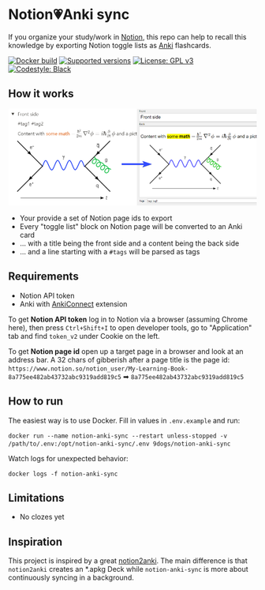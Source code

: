 # Notion💗Anki sync
If you organize your study/work in [Notion](https://notion.so), this repo can help
to recall this knowledge by exporting Notion toggle lists as [Anki](https://apps.ankiweb.net/)
flashcards.

[![Docker build](https://img.shields.io/docker/cloud/automated/9dogs/tg-odesli-bot)](https://hub.docker.com/r/9dogs/notion-anki-sync)
[![Supported versions](https://img.shields.io/badge/python-3.8%20%7C%203.9-blue)](https://github.com/9dogs/notion-anki-sync)
[![License: GPL v3](https://img.shields.io/badge/License-GPLv3-blue.svg)](https://www.gnu.org/licenses/gpl-3.0)
[![Codestyle: Black](https://img.shields.io/badge/code%20style-black-000000.svg)](https://github.com/psf/black)

## How it works
![TLDR](tldr.png)

- Your provide a set of Notion page ids to export
- Every "toggle list" block on Notion page will be converted to an Anki card
- ... with a title being the front side and a content being the back side
- ... and a line starting with a `#tags` will be parsed as tags

## Requirements

- Notion API token
- Anki with [AnkiConnect](https://ankiweb.net/shared/info/2055492159) extension

To get **Notion API token** log in to Notion via a browser (assuming Chrome here),
then press `Ctrl+Shift+I` to open developer tools, go to "Application" tab
and find `token_v2` under Cookie on the left.

To get **Notion page id** open up a target page in a browser and look at an
address bar. A 32 chars of gibberish after a page title is the page id:
`https://www.notion.so/notion_user/My-Learning-Book-8a775ee482ab43732abc9319add819c5`
➡ `8a775ee482ab43732abc9319add819c5`

## How to run

The easiest way is to use Docker. Fill in values in `.env.example` and run:
```shell
docker run --name notion-anki-sync --restart unless-stopped -v /path/to/.env:/opt/notion-anki-sync/.env 9dogs/notion-anki-sync
```
Watch logs for unexpected behavior:
```shell
docker logs -f notion-anki-sync
```

## Limitations

- No clozes yet

## Inspiration

This project is inspired by a great [notion2anki](https://github.com/alemayhu/notion2anki).
The main difference is that `notion2anki` creates an *.apkg Deck while `notion-anki-sync`
is more about continuously syncing in a background.
